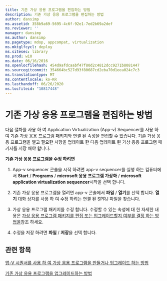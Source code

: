 ```yaml
---
title: 기존 가상 응용 프로그램을 편집하는 방법
description: 기존 가상 응용 프로그램을 편집하는 방법
author: dansimp
ms.assetid: 358b9a69-5695-4c6f-92e1-7ed2b69a2def
ms.reviewer: ''
manager: dansimp
ms.author: dansimp
ms.pagetype: mdop, appcompat, virtualization
ms.mktglfcycl: deploy
ms.sitesec: library
ms.prod: w10
ms.date: 06/16/2016
ms.openlocfilehash: 454d9afdcaabf47f80d2c4812dcc9271b8081447
ms.sourcegitcommit: 354664bc527d93f80687cd2eba70d1eea024c7c3
ms.translationtype: MT
ms.contentlocale: ko-KR
ms.lasthandoff: 06/26/2020
ms.locfileid: "10817448"
---
```

# 기존 가상 응용 프로그램을 편집하는 방법


다음 절차를 사용 하 여 Application Virtualization (App-v) Sequencer를 사용 하 여 기존 가상 응용 프로그램 패키지와 연결 된 속성을 편집할 수 있습니다. 기존 가상 응용 프로그램을 열고 필요한 사항을 업데이트 한 다음 업데이트 된 가상 응용 프로그램 패키지를 저장 해야 합니다.

**기존 가상 응용 프로그램을 수정 하려면**

1.  App-v sequencer 콘솔을 시작 하려면 app-v sequencer를 실행 하는 컴퓨터에서 **Start** / **Programs** / **microsoft 응용 프로그램 가상화** / **microsoft application virtualization sequencer**시작을 선택 합니다.

2.  기존 가상 응용 프로그램을 열려면 app-v 콘솔에서 **파일** / **열기**를 선택 합니다. **열기** 대화 상자를 사용 하 여 수정 하려는 연결 된 SPRJ 파일을 찾습니다.

3.  가상 응용 프로그램 패키지를 수정 합니다. 수정할 수 있는 속성에 대 한 자세한 내용은 [가상 응용 프로그램 패키지를 편집 또는 업그레이드할지 여부를 결정 하는 방법을](how-to-determine-whether-to-edit-or-upgrade-a-virtual-application-package.md)참조 하세요.

4.  수정을 저장 하려면 **파일**  /  **저장**을 선택 합니다.

## 관련 항목


[앱-V 시퀀서를 사용 하 여 가상 응용 프로그램을 만들거나 업그레이드 하는 방법](how-to-create-or-upgrade-virtual-applications-using--the-app-v-sequencer.md)

[기존 가상 응용 프로그램을 업그레이드하는 방법](how-to-upgrade-an-existing-virtual-application.md)

 

 





